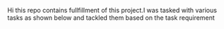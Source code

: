 Hi this repo contains fullfillment of this project.I was tasked with various tasks as shown below and tackled them based on the task requirement
